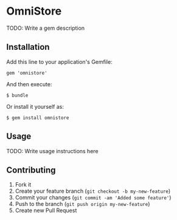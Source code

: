 # OmniStore

TODO: Write a gem description

## Installation

Add this line to your application's Gemfile:

    gem 'omnistore'

And then execute:

    $ bundle

Or install it yourself as:

    $ gem install omnistore

## Usage

TODO: Write usage instructions here

## Contributing

1. Fork it
2. Create your feature branch (`git checkout -b my-new-feature`)
3. Commit your changes (`git commit -am 'Added some feature'`)
4. Push to the branch (`git push origin my-new-feature`)
5. Create new Pull Request
